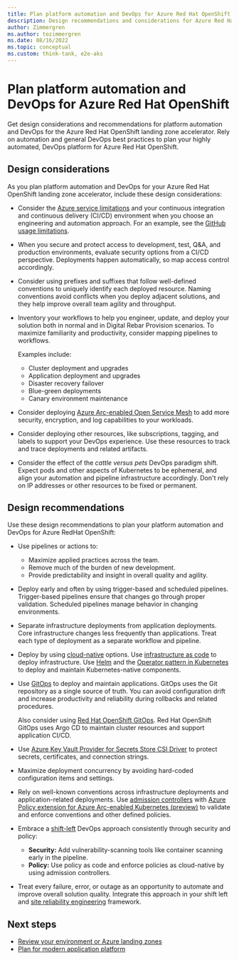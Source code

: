 ```yaml
---
title: Plan platform automation and DevOps for Azure Red Hat OpenShift
description: Design recommendations and considerations for Azure Red Hat OpenShift platform automation and DevOps.
author: Zimmergren
ms.author: tozimmergren
ms.date: 08/16/2022
ms.topic: conceptual
ms.custom: think-tank, e2e-aks
---
```


# Plan platform automation and DevOps for Azure Red Hat OpenShift

Get design considerations and recommendations for platform automation and DevOps for the Azure Red Hat OpenShift landing zone accelerator. Rely on automation and general DevOps best practices to plan your highly automated, DevOps platform for Azure Red Hat OpenShift.

## Design considerations

As you plan platform automation and DevOps for your Azure Red Hat OpenShift landing zone accelerator, include these design considerations:

- Consider the [Azure service limitations](/azure/azure-resource-manager/management/azure-subscription-service-limits) and your continuous integration and continuous delivery (CI/CD) environment when you choose an engineering and automation approach. For an example, see the [GitHub usage limitations](https://docs.github.com/actions/reference/usage-limits-billing-and-administration).

- When you secure and protect access to development, test, Q&A, and production environments, evaluate security options from a CI/CD perspective. Deployments happen automatically, so map access control accordingly.

- Consider using prefixes and suffixes that follow well-defined conventions to uniquely identify each deployed resource. Naming conventions avoid conflicts when you deploy adjacent solutions, and they help improve overall team agility and throughput.

- Inventory your workflows to help you engineer, update, and deploy your solution both in normal and in Digital Rebar Provision scenarios. To maximize familiarity and productivity, consider mapping pipelines to workflows.

  Examples include:

  - Cluster deployment and upgrades
  - Application deployment and upgrades
  - Disaster recovery failover
  - Blue-green deployments
  - Canary environment maintenance

- Consider deploying [Azure Arc-enabled Open Service Mesh](/azure/azure-arc/kubernetes/tutorial-arc-enabled-open-service-mesh) to add more security, encryption, and log capabilities to your workloads.

- Consider deploying other resources, like subscriptions, tagging, and labels to support your DevOps experience. Use these resources to track and trace deployments and related artifacts.

- Consider the effect of the *cattle versus pets* DevOps paradigm shift. Expect pods and other aspects of Kubernetes to be ephemeral, and align your automation and pipeline infrastructure accordingly. Don't rely on IP addresses or other resources to be fixed or permanent.

## Design recommendations

Use these design recommendations to plan your platform automation and DevOps for Azure RedHat OpenShift:

- Use pipelines or actions to:

  - Maximize applied practices across the team.
  - Remove much of the burden of new development.
  - Provide predictability and insight in overall quality and agility.

- Deploy early and often by using trigger-based and scheduled pipelines. Trigger-based pipelines ensure that changes go through proper validation. Scheduled pipelines manage behavior in changing environments.

- Separate infrastructure deployments from application deployments. Core infrastructure changes less frequently than applications. Treat each type of deployment as a separate workflow and pipeline.

- Deploy by using [cloud-native](/dotnet/architecture/cloud-native/introduction) options. Use [infrastructure as code](/devops/deliver/what-is-infrastructure-as-code) to deploy infrastructure. Use [Helm](https://helm.sh/) and the [Operator pattern in Kubernetes](https://kubernetes.io/docs/concepts/extend-kubernetes/operator/) to deploy and maintain Kubernetes-native components.

- Use [GitOps](/azure/azure-arc/kubernetes/conceptual-gitops-flux2-ci-cd) to deploy and maintain applications. GitOps uses the Git repository as a single source of truth. You can avoid configuration drift and increase productivity and reliability during rollbacks and related procedures.

  Also consider using [Red Hat OpenShift GitOps](https://docs.openshift.com/container-platform/4.10/cicd/gitops/understanding-openshift-gitops.html). Red Hat OpenShift GitOps uses Argo CD to maintain cluster resources and support application CI/CD.

- Use [Azure Key Vault Provider for Secrets Store CSI Driver](/azure/azure-arc/kubernetes/tutorial-akv-secrets-provider) to protect secrets, certificates, and connection strings.

- Maximize deployment concurrency by avoiding hard-coded configuration items and settings.

- Rely on well-known conventions across infrastructure deployments and application-related deployments. Use [admission controllers](https://kubernetes.io/blog/2019/03/21/a-guide-to-kubernetes-admission-controllers/) with [Azure Policy extension for Azure Arc-enabled Kubernetes (preview)](/azure/governance/policy/concepts/policy-for-kubernetes) to validate and enforce conventions and other defined policies.

- Embrace a [shift-left](/devops/develop/shift-left-make-testing-fast-reliable) DevOps approach consistently through security and policy:

  - **Security:** Add vulnerability-scanning tools like container scanning early in the pipeline.
  - **Policy:** Use policy as code and enforce policies as cloud-native by using admission controllers.

- Treat every failure, error, or outage as an opportunity to automate and improve overall solution quality. Integrate this approach in your shift left and [site reliability engineering](/azure/site-reliability-engineering/) framework.

## Next steps

- [Review your environment or Azure landing zones](../ready.md)
- [Plan for modern application platform](../plan.md)
